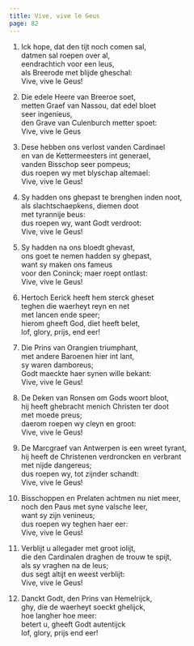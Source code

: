 ```yaml
---
title: Vive, vive le Geus
page: 82
---  
```


1. Ick hope, dat den tijt noch comen sal,  
datmen sal roepen over al,  
eendrachtich voor een leus,  
als Breerode met blijde gheschal:  
Vive, vive le Geus!  


2. Die edele Heere van Breeroe soet,  
metten Graef van Nassou, dat edel bloet  
seer ingenieus,  
den Grave van Culenburch metter spoet:  
Vive, vive le Geus  


3. Dese hebben ons verlost vanden Cardinael  
en van de Kettermeesters int generael,  
vanden Bisschop seer pompeus;  
dus roepen wy met blyschap altemael:  
Vive, vive le Geus!  


4. Sy hadden ons ghepast te brenghen inden noot,  
als slachtschaepkens, diemen doot  
met tyrannije beus:  
dus roepen wy, want Godt verdroot:  
Vive, vive le Geus!  


5. Sy hadden na ons bloedt ghevast,  
ons goet te nemen hadden sy ghepast,  
want sy maken ons fameus  
voor den Coninck; maer roept ontlast:  
Vive, vive le Geus!  


6. Hertoch Eerick heeft hem sterck gheset  
teghen die waerheyt reyn en net  
met lancen ende speer;  
hierom gheeft God, diet heeft belet,  
lof, glory, prijs, end eer!  


7. Die Prins van Orangien triumphant,  
met andere Baroenen hier int lant,  
sy waren damboreus;  
Godt maeckte haer synen wille bekant:  
Vive, vive le Geus!  


8. De Deken van Ronsen om Gods woort bloot,  
hij heeft ghebracht menich Christen ter doot  
met moede preus;  
daerom roepen wy cleyn en groot:  
Vive, vive le Geus!  


9. De Marcgraef van Antwerpen is een wreet tyrant,  
hij heeft de Christenen verdroncken en verbrant  
met nijde dangereus;  
dus roepen wy, tot zijnder schandt:  
Vive, vive le Geus!  


10. Bisschoppen en Prelaten achtmen nu niet meer,  
noch den Paus met syne valsche leer,  
want sy zijn venineus;  
dus roepen wy teghen haer eer:  
Vive, vive le Geus!  


11. Verblijt u allegader met groot iolijt,  
die den Cardinalen draghen de trouw te spijt,  
als sy vraghen na de leus;  
dus segt altijt en weest verblijt:  
Vive, vive le Geus!  


12. Danckt Godt, den Prins van Hemelrijck,  
ghy, die de waerheyt soeckt ghelijck,  
hoe langher hoe meer:  
betert u, gheeft Godt autentijck  
lof, glory, prijs end eer!  